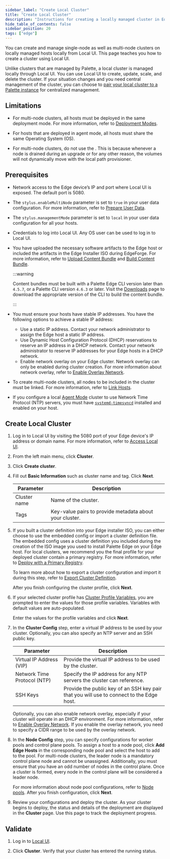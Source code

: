 ```yaml
---
sidebar_label: "Create Local Cluster"
title: "Create Local Cluster"
description: "Instructions for creating a locally managed cluster in Edge Host Management Console."
hide_table_of_contents: false
sidebar_position: 20
tags: ["edge"]
---
```


You can create and manage single-node as well as multi-node clusters on locally managed hosts locally from Local UI.
This page teaches you how to create a cluster using Local UI.

Unlike clusters that are managed by Palette, a local cluster is managed locally through Local UI. You can use Local UI
to create, update, scale, and delete the cluster. If your situation changes and you need central management of the
cluster, you can choose to [pair your local cluster to a Palette instance](./local-to-central.md) for centralized
management.

## Limitations

- For multi-node clusters, all hosts must be deployed in the same deployment mode. For more information, refer to
  [Deployment Modes](../../../../deployment-modes/deployment-modes.md).

- For hosts that are deployed in agent mode, all hosts must share the same Operating System (OS).

<!-- prettier-ignore -->
- For multi-node clusters, do not use the
  <VersionedLink text="Local Path Provisioner Pack" url="/integrations/packs/?pack=csi-local-path-provisioner" />. This
  is because whenever a node is drained during an upgrade or for any other reason, the volumes will not dynamically move
  with the local path provisioner.

## Prerequisites

- Network access to the Edge device’s IP and port where Local UI is exposed. The default port is 5080.

- The `stylus.enableMultiNode` parameter is set to `true` in your user data configuration. For more information, refer
  to [Prepare User Data](../../edgeforge-workflow/prepare-user-data.md).

- The `stylus.managementMode` parameter is set to `local` in your user data configuration for all your hosts.

- Credentials to log into Local UI. Any OS user can be used to log in to Local UI.

- You have uploaded the necessary software artifacts to the Edge host or included the artifacts in the Edge Installer
  ISO during EdgeForge. For more information, refer to [Upload Content Bundle](./upload-content-bundle.md) and
  [Build Content Bundle](../../edgeforge-workflow/palette-canvos/build-content-bundle.md).

  :::warning

  Content bundles must be built with a Palette Edge CLI version later than `4.5.7`, or a Palette CLI version `4.6.3` or
  later. Visit the [Downloads](../../../../downloads/cli-tools.md#palette-edge-cli) page to download the appropriate
  version of the CLI to build the content bundle.

  :::

- You must ensure your hosts have stable IP addresses. You have the following options to achieve a stable IP address:

  - Use a static IP address. Contact your network administrator to assign the Edge host a static IP address.
  - Use Dynamic Host Configuration Protocol (DHCP) reservations to reserve an IP address in a DHCP network. Contact your
    network administrator to reserve IP addresses for your Edge hosts in a DHCP network.
  - Enable network overlay on your Edge cluster. Network overlay can only be enabled during cluster creation. For more
    information about network overlay, refer to [Enable Overlay Network](../../networking/vxlan-overlay.md).

- To create multi-node clusters, all nodes to be included in the cluster must be linked. For more information, refer to
  [Link Hosts](./link-hosts.md).
- If you configure a local [Agent Mode](../../../../deployment-modes/agent-mode/agent-mode.md) cluster to use Network
  Time Protocol (NTP) servers, you must have
  [`systemd-timesyncd`](https://www.freedesktop.org/software/systemd/man/latest/systemd-timesyncd.service.html)
  installed and enabled on your host.

## Create Local Cluster

1. Log in to Local UI by visiting the 5080 port of your Edge device's IP address or domain name. For more information,
   refer to [Access Local UI](../host-management/access-console.md).

2. From the left main menu, click **Cluster**.

3. Click **Create cluster**.

4. Fill out **Basic Information** such as cluster name and tag. Click **Next**.

   | Parameter    | Description                                             |
   | ------------ | ------------------------------------------------------- |
   | Cluster name | Name of the cluster.                                    |
   | Tags         | Key-value pairs to provide metadata about your cluster. |

5. If you built a cluster definition into your Edge installer ISO, you can either choose to use the embedded config or
   import a cluster definition file. The embedded config uses a cluster definition you included during the creation of
   the ISO image you used to install Palette Edge on your Edge host. For local clusters, we recommend you the final
   profile for your deployed cluster contain a primary registry. For more information, refer to
   [Deploy with a Primary Registry](../../site-deployment/deploy-custom-registries/deploy-primary-registry.md).

   To learn more about how to export a cluster configuration and import it during this step, refer to
   [Export Cluster Definition](./export-cluster-definition.md).

   After you finish configuring the cluster profile, click **Next**.

6. If your selected cluster profile has
   [Cluster Profile Variables](../../../../profiles/cluster-profiles/create-cluster-profiles/define-profile-variables/define-profile-variables.md),
   you are prompted to enter the values for those profile variables. Variables with default values are auto-populated.

   Enter the values for the profile variables and click **Next**.

7. In the **Cluster Config** step, enter a virtual IP address to be used by your cluster. Optionally, you can also
   specify an NTP server and an SSH public key.

   | Parameter                   | Description                                                                              |
   | --------------------------- | ---------------------------------------------------------------------------------------- |
   | Virtual IP Address (VIP)    | Provide the virtual IP address to be used by the cluster.                                |
   | Network Time Protocol (NTP) | Specify the IP address for any NTP servers the cluster can reference.                    |
   | SSH Keys                    | Provide the public key of an SSH key pair that you will use to connect to the Edge host. |

   Optionally, you can also enable network overlay, especially if your cluster will operate in an DHCP environment. For
   more information, refer to [Enable Overlay Network](../../networking/vxlan-overlay.md). If you enable the overlay
   network, you need to specify a CIDR range to be used by the overlay network.

8. In the **Node Config** step, you can specify configurations for worker pools and control plane pools. To assign a
   host to a node pool, click **Add Edge Hosts** in the corresponding node pool and select the host to add to the pool.
   For multi-node clusters, the leader node is a mandatory control plane node and cannot be unassigned. Additionally,
   you must ensure that you have an odd number of nodes in the control plane. Once a cluster is formed, every node in
   the control plane will be considered a leader node.

   For more information about node pool configurations, refer to [Node pools](../../../cluster-management/node-pool.md).
   After you finish configuration, click **Next**.

9. Review your configurations and deploy the cluster. As your cluster begins to deploy, the status and details of the
   deployment are displayed in the **Cluster** page. Use this page to track the deployment progress.

## Validate

1. Log in to [Local UI](../host-management/access-console.md).

2. Click **Cluster**. Verify that your cluster has entered the running status.
